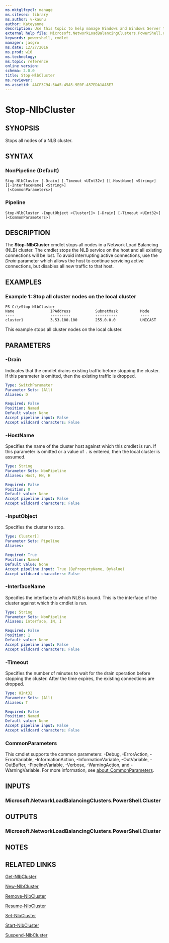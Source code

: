 ```yaml
---
ms.mktglfcycl: manage
ms.sitesec: library
ms.author: v-kaunu
author: Kateyanne
description: Use this topic to help manage Windows and Windows Server technologies with Windows PowerShell.
external help file: Microsoft.NetworkLoadBalancingClusters.PowerShell.dll-Help.xml
keywords: powershell, cmdlet
manager: jasgro
ms.date: 12/27/2016
ms.prod: w10
ms.technology: 
ms.topic: reference
online version: 
schema: 2.0.0
title: Stop-NlbCluster
ms.reviewer:
ms.assetid: 4ACF3C94-5AA5-45A5-9E0F-A57EDA1AA5E7
---
```


# Stop-NlbCluster

## SYNOPSIS
Stops all nodes of a NLB cluster.

## SYNTAX

### NonPipeline (Default)
```
Stop-NlbCluster [-Drain] [-Timeout <UInt32>] [[-HostName] <String>] [[-InterfaceName] <String>]
 [<CommonParameters>]
```

### Pipeline
```
Stop-NlbCluster -InputObject <Cluster[]> [-Drain] [-Timeout <UInt32>] [<CommonParameters>]
```

## DESCRIPTION
The **Stop-NlbCluster** cmdlet stops all nodes in a Network Load Balancing (NLB) cluster.
The cmdlet stops the NLB service on the host and all existing connections will be lost.
To avoid interrupting active connections, use the *Drain* parameter which allows the host to continue servicing active connections, but disables all new traffic to that host.

## EXAMPLES

### Example 1: Stop all cluster nodes on the local cluster
```
PS C:\>Stop-NlbCluster
Name                IPAddress           SubnetMask          Mode 
----                ---------           ----------          ---- 
cluster1            3.53.100.100        255.0.0.0           UNICAST
```

This example stops all cluster nodes on the local cluster.

## PARAMETERS

### -Drain
Indicates that the cmdlet drains existing traffic before stopping the cluster.
If this parameter is omitted, then the existing traffic is dropped.

```yaml
Type: SwitchParameter
Parameter Sets: (All)
Aliases: D

Required: False
Position: Named
Default value: None
Accept pipeline input: False
Accept wildcard characters: False
```

### -HostName
Specifies the name of the cluster host against which this cmdlet is run.
If this parameter is omitted or a value of `.` is entered, then the local cluster is assumed.

```yaml
Type: String
Parameter Sets: NonPipeline
Aliases: Host, HN, H

Required: False
Position: 0
Default value: None
Accept pipeline input: False
Accept wildcard characters: False
```

### -InputObject
Specifies the cluster to stop.

```yaml
Type: Cluster[]
Parameter Sets: Pipeline
Aliases: 

Required: True
Position: Named
Default value: None
Accept pipeline input: True (ByPropertyName, ByValue)
Accept wildcard characters: False
```

### -InterfaceName
Specifies the interface to which NLB is bound.
This is the interface of the cluster against which this cmdlet is run.

```yaml
Type: String
Parameter Sets: NonPipeline
Aliases: Interface, IN, I

Required: False
Position: 1
Default value: None
Accept pipeline input: False
Accept wildcard characters: False
```

### -Timeout
Specifies the number of minutes to wait for the drain operation before stopping the cluster.
After the time expires, the existing connections are dropped.

```yaml
Type: UInt32
Parameter Sets: (All)
Aliases: T

Required: False
Position: Named
Default value: None
Accept pipeline input: False
Accept wildcard characters: False
```

### CommonParameters
This cmdlet supports the common parameters: -Debug, -ErrorAction, -ErrorVariable, -InformationAction, -InformationVariable, -OutVariable, -OutBuffer, -PipelineVariable, -Verbose, -WarningAction, and -WarningVariable. For more information, see [about_CommonParameters](http://go.microsoft.com/fwlink/?LinkID=113216).

## INPUTS

### Microsoft.NetworkLoadBalancingClusters.PowerShell.Cluster

## OUTPUTS

### Microsoft.NetworkLoadBalancingClusters.PowerShell.Cluster

## NOTES

## RELATED LINKS

[Get-NlbCluster](./Get-NlbCluster.md)

[New-NlbCluster](./New-NlbCluster.md)

[Remove-NlbCluster](./Remove-NlbCluster.md)

[Resume-NlbCluster](./Resume-NlbCluster.md)

[Set-NlbCluster](./Set-NlbCluster.md)

[Start-NlbCluster](./Start-NlbCluster.md)

[Suspend-NlbCluster](./Suspend-NlbCluster.md)

